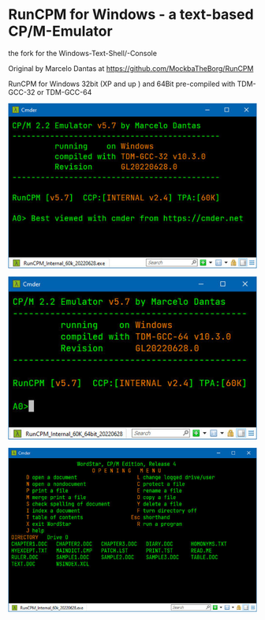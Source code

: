 # RunCPM for Windows - a text-based CP/M-Emulator 
the fork for the Windows-Text-Shell/-Console

Original by Marcelo Dantas at https://github.com/MockbaTheBorg/RunCPM

RunCPM for Windows 32bit (XP and up ) and 64Bit 
pre-compiled with TDM-GCC-32 or TDM-GCC-64

![RunCPM_Win_BootScreen](https://github.com/guidol70/RunCPM_Windows/raw/main/pictures/RunCPM_Win_GL20220628.jpg?raw=true)

![RunCPM_Win64_BootScreen](https://github.com/guidol70/RunCPM_Windows/raw/main/pictures/RunCPM_Win_64bit_Test_20220628.jpg?raw=true)

![RunCPM_Win_BootScreen](https://github.com/guidol70/RunCPM_Windows/raw/main/pictures/RunCPM_Win_WS_GL20220628.jpg?raw=true)
